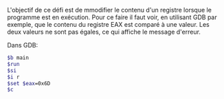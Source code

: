 L'objectif de ce défi est de mmodifier le contenu d'un registre lorsque le programme est en exécution.
Pour ce faire il faut voir, en utilisant GDB par exemple, que le contenu du registre EAX est comparé à une valeur. Les deux valeurs ne sont pas égales, ce qui affiche le message d'erreur.

Dans GDB:
```bash
$b main
$run
$si
$i r
$set $eax=0x6D
$c 
```
